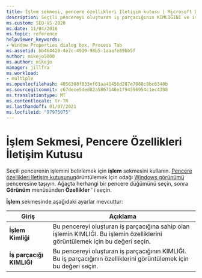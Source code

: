 ```yaml
---
title: İşlem sekmesi, pencere özellikleri Iletişim kutusu | Microsoft Docs
description: Seçili pencereyi oluşturan iş parçacığının KIMLIĞINI ve iş parçacığının sahibi olan işlemin KIMLIĞINI görüntülemek için pencere özelliklerinin Işlem sekmesini kullanın.
ms.custom: SEO-VS-2020
ms.date: 11/04/2016
ms.topic: reference
helpviewer_keywords:
- Window Properties dialog box, Process Tab
ms.assetid: bb464429-4e7c-4919-98b5-1aaafe89bb5f
author: mikejo5000
ms.author: mikejo
manager: jillfra
ms.workload:
- multiple
ms.openlocfilehash: 4056308f033ef61aa41456d287e7088c8bc6348b
ms.sourcegitcommit: c67dece5ded82a5867148e1f94396954c1ec4398
ms.translationtype: MT
ms.contentlocale: tr-TR
ms.lasthandoff: 01/07/2021
ms.locfileid: "97975075"
---
```

# <a name="process-tab-window-properties-dialog-box"></a>İşlem Sekmesi, Pencere Özellikleri İletişim Kutusu
Seçili pencerenin işlemini belirlemek için **işlem** sekmesini kullanın. [Pencere özellikleri Iletişim kutusunu](../debugger/window-properties-dialog-box.md)görüntülemek Için odağı [Windows görünümü](../debugger/windows-view.md) penceresine taşıyın. Ağaçta herhangi bir pencere düğümünü seçin, sonra **Görünüm** menüsünden **Özellikler** ' i seçin.

 **İşlem** sekmesinde aşağıdaki ayarlar mevcuttur:

|Giriş|Açıklama|
|-----------|-----------------|
|**İşlem Kimliği**|Bu pencereyi oluşturan iş parçacığına sahip olan işlemin KIMLIĞI. Bu işlemin özelliklerini görüntülemek için bu değeri seçin.|
|**İş parçacığı KIMLIĞI**|Bu pencereyi oluşturan iş parçacığının KIMLIĞI. Bu iş parçacığının özelliklerini görüntülemek için bu değeri seçin.|